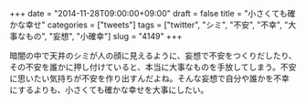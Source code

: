 +++
date = "2014-11-28T09:00:00+09:00"
draft = false
title = "小さくても確かな幸せ"
categories = ["tweets"]
tags = ["twitter", "シミ", "不安", "不幸", "大事なもの", "妄想", "小確幸"]
slug = "4149"
+++

暗闇の中で天井のシミが人の顔に見えるように、妄想で不安をつくりだしたり、その不安を誰かに押し付けていると、本当に大事なものを手放してしまう。不安に思いたい気持ちが不安を作り出すんだよね。そんな妄想で自分や誰かを不幸にするよりも、小さくても確かな幸せを大事にしたい。
